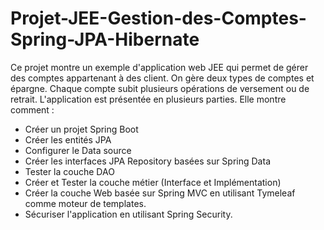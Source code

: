 # Projet-JEE-Gestion-des-Comptes-Spring-JPA-Hibernate

Ce projet montre un exemple d'application web JEE qui permet de gérer des comptes appartenant à des client. On gère deux types de comptes et épargne. Chaque compte subit plusieurs opérations de versement ou de retrait. L'application est présentée en plusieurs parties. Elle montre comment :
- Créer un projet Spring Boot
- Créer les entités JPA
- Configurer le Data source
- Créer les interfaces JPA Repository basées sur Spring Data
- Tester la couche DAO
- Créer et Tester la couche métier (Interface et Implémentation)
- Créer la couche Web basée sur Spring MVC en utilisant Tymeleaf comme moteur de templates.
- Sécuriser l'application en utilisant Spring Security.
